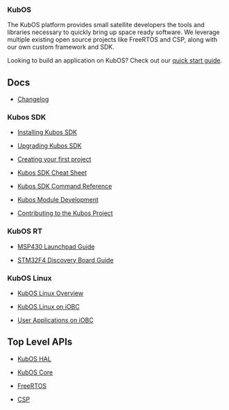 ### KubOS

The KubOS platform provides small satellite developers the tools and libraries necessary to quickly bring up space ready software. We leverage multiple existing open source projects like FreeRTOS and CSP, along with our own custom framework and SDK.

Looking to build an application on KubOS? Check out our [quick start guide](docs/first-project.md).

## Docs

 - [Changelog](docs/changelog.md)

### Kubos SDK

 - [Installing Kubos SDK](docs/sdk-installing.md)

 - [Upgrading Kubos SDK](docs/sdk-upgrading.md)

 - [Creating your first project](docs/first-project.md)

 - [Kubos SDK Cheat Sheet](docs/sdk-cheatsheet.md)

 - [Kubos SDK Command Reference](docs/sdk-reference.md)

 - [Kubos Module Development](docs/kubos-development.md)

 - [Contributing to the Kubos Project](docs/contribution-process.md)

### KubOS RT

 - [MSP430 Launchpad Guide](docs/MSP430-launchpad-guide.md)

 - [STM32F4 Discovery Board Guide](docs/STM32F4-discovery-board-guide.md)

### KubOS Linux

 - [KubOS Linux Overview](docs/Linux_Overview.md)

 - [KubOS Linux on iOBC](docs/Linux_on_iOBC.md)

 - [User Applications on iOBC](docs/User_App_on_iOBC.md)


## Top Level APIs

 - [KubOS HAL](./kubos-hal/index.html)

 - [KubOS Core](./kubos-core/index.html)

 - [FreeRTOS](./freertos/index.html)

 - [CSP](./libcsp/index.html)
